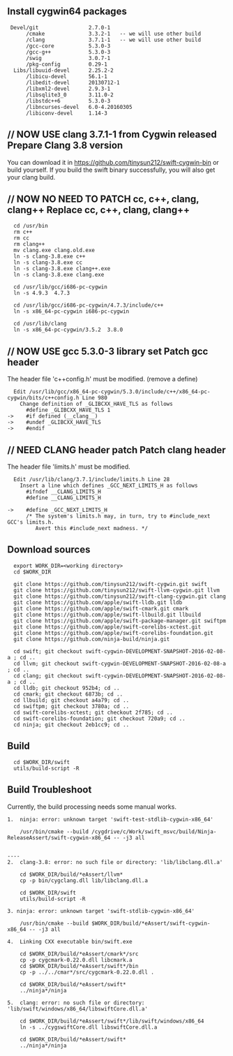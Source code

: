 
Install cygwin64 packages
-------------------------
```
 Devel/git                2.7.0-1
      /cmake              3.3.2-1   -- we will use other build
      /clang              3.7.1-1   -- we will use other build
      /gcc-core           5.3.0-3
      /gcc-g++            5.3.0-3
      /swig               3.0.7-1
      /pkg-config         0.29-1
  Libs/libuuid-devel      2.25.2-2
      /libicu-devel       56.1-1
      /libedit-devel      20130712-1
      /libxml2-devel      2.9.3-1
      /libsqlite3_0       3.11.0-2
      /libstdc++6         5.3.0-3
      /libncurses-devel   6.0-4.20160305
      /libiconv-devel     1.14-3
```
// NOW USE clang 3.7.1-1 from Cygwin released
Prepare Clang 3.8 version
-------------------------
  You can download it in https://github.com/tinysun212/swift-cygwin-bin or build yourself.
  If you build the swift binary successfully, you will also get your clang build.

// NOW NO NEED TO PATCH cc, c++, clang, clang++
Replace cc, c++, clang, clang++
-------------------------------
```
  cd /usr/bin
  rm c++
  rm cc
  rm clang++
  mv clang.exe clang.old.exe
  ln -s clang-3.8.exe c++
  ln -s clang-3.8.exe cc
  ln -s clang-3.8.exe clang++.exe
  ln -s clang-3.8.exe clang.exe
  
  cd /usr/lib/gcc/i686-pc-cygwin
  ln -s 4.9.3  4.7.3

  cd /usr/lib/gcc/i686-pc-cygwin/4.7.3/include/c++
  ln -s x86_64-pc-cygwin i686-pc-cygwin

  cd /usr/lib/clang
  ln -s x86_64-pc-cygwin/3.5.2  3.8.0
```

// NOW USE gcc 5.3.0-3 library set
Patch gcc header
----------------
  
  The header file 'c++config.h' must be modified. (remove a define)
```
  Edit /usr/lib/gcc/x86_64-pc-cygwin/5.3.0/include/c++/x86_64-pc-cygwin/bits/c++config.h Line 980
    Change definition of _GLIBCXX_HAVE_TLS as follows
      #define _GLIBCXX_HAVE_TLS 1
->    #if defined (__clang__)
->    #undef _GLIBCXX_HAVE_TLS
->    #endif    
``` 

// NEED CLANG header patch
Patch clang header
------------------

  The header file 'limits.h' must be modified.
```
  Edit /usr/lib/clang/3.7.1/include/limits.h Line 28
    Insert a line which defines _GCC_NEXT_LIMITS_H as follows
      #ifndef __CLANG_LIMITS_H
      #define __CLANG_LIMITS_H

->    #define _GCC_NEXT_LIMITS_H
      /* The system's limits.h may, in turn, try to #include_next GCC's limits.h.
         Avert this #include_next madness. */
```

Download sources
----------------
```
  export WORK_DIR=<working directory>
  cd $WORK_DIR
  
  git clone https://github.com/tinysun212/swift-cygwin.git swift
  git clone https://github.com/tinysun212/swift-llvm-cygwin.git llvm
  git clone https://github.com/tinysun212/swift-clang-cygwin.git clang
  git clone https://github.com/apple/swift-lldb.git lldb
  git clone https://github.com/apple/swift-cmark.git cmark
  git clone https://github.com/apple/swift-llbuild.git llbuild
  git clone https://github.com/apple/swift-package-manager.git swiftpm
  git clone https://github.com/apple/swift-corelibs-xctest.git
  git clone https://github.com/apple/swift-corelibs-foundation.git
  git clone https://github.com/ninja-build/ninja.git

  cd swift; git checkout swift-cygwin-DEVELOPMENT-SNAPSHOT-2016-02-08-a ; cd ..
  cd llvm; git checkout swift-cygwin-DEVELOPMENT-SNAPSHOT-2016-02-08-a ; cd ..
  cd clang; git checkout swift-cygwin-DEVELOPMENT-SNAPSHOT-2016-02-08-a ; cd ..
  cd lldb; git checkout 952b4; cd ..
  cd cmark; git checkout 6873b; cd ..
  cd llbuild; git checkout a4a79; cd ..
  cd swiftpm; git checkout 3780a; cd ..
  cd swift-corelibs-xctest; git checkout 2f785; cd ..
  cd swift-corelibs-foundation; git checkout 720a9; cd ..
  cd ninja; git checkout 2eb1cc9; cd ..
```
  
Build
-----
```
  cd $WORK_DIR/swift
  utils/build-script -R
```
  
Build Troubleshoot
------------------
Currently, the build processing needs some manual works.
```
1.  ninja: error: unknown target 'swift-test-stdlib-cygwin-x86_64'

    /usr/bin/cmake --build /cygdrive/c/Work/swift_msvc/build/Ninja-ReleaseAssert/swift-cygwin-x86_64 -- -j3 all


----
2.  clang-3.8: error: no such file or directory: 'lib/libclang.dll.a'

    cd $WORK_DIR/build/*eAssert/llvm*
    cp -p bin/cygclang.dll lib/libclang.dll.a   

    cd $WORK_DIR/swift
    utils/build-script -R

3. ninja: error: unknown target 'swift-stdlib-cygwin-x86_64'

    /usr/bin/cmake --build $WORK_DIR/build/*eAssert/swift-cygwin-x86_64 -- -j3 all
    
4.  Linking CXX executable bin/swift.exe

    cd $WORK_DIR/build/*eAssert/cmark*/src
    cp -p cygcmark-0.22.0.dll libcmark.a
    cd $WORK_DIR/build/*eAssert/swift*/bin
    cp -p ../../cmar*/src/cygcmark-0.22.0.dll .

    cd $WORK_DIR/build/*eAssert/swift*
    ../ninja*/ninja

5.  clang: error: no such file or directory: 'lib/swift/windows/x86_64/libswiftCore.dll.a'

    cd $WORK_DIR/build/*eAssert/swift*/lib/swift/windows/x86_64
    ln -s ../cygswiftCore.dll libswiftCore.dll.a 

    cd $WORK_DIR/build/*eAssert/swift*
    ../ninja*/ninja
```	

